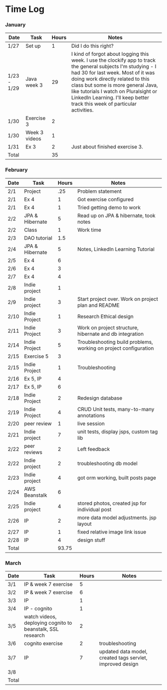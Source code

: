 # Time Log

### January
| Date | Task | Hours | Notes|
|------|------|-------|------|
| 1/27| Set up | 1 | Did I do this right? |
| 1/23 - 1/29 | Java week 3 | 29 | I kind of forgot about logging this week. I use the clockify app to track the general subjects I'm studying - I had 30 for last week. Most of it was doing work directly related to this class but some is more general Java, like tutorials I watch on Pluralsight or LinkedIn Learning. I'll keep better track this week of particular activities. |
| 1/30 | Exercise 3 | 2 | |
| 1/30 | Week 3 videos | 1 | |
| 1/31 | Ex 3 | 2 | Just about finished exercise 3. |
| Total |  | 35 |  |

### February
| Date | Task | Hours | Notes|
|------|------|-------|------|
| 2/1  | Project | .25 | Problem statement |
| 2/1  | Ex 4 | 1 | Got exercise configured |
| 2/1  | Ex 4 | 1 | Tried getting demo to work |
| 2/2  | JPA & Hibernate | 5 | Read up on JPA & hibernate, took notes |
| 2/2  | Class | 1 | Work time |
| 2/3  | DAO tutorial | 1.5 |  |
| 2/4  | JPA & Hibernate | 5 | Notes, LinkedIn Learning Tutorial |
| 2/5  | Ex 4          | 6 |  |
| 2/6  | Ex 4          | 3 |  |
| 2/7  | Ex 4          | 4 |  |
| 2/8  | Indie project | 1 |  |
| 2/9  | Indie project | 3 | Start project over. Work on project plan and README |
| 2/10 | Indie Project | 1 | Research Ethical design |
| 2/11 | Indie Project | 3 | Work on project structure, hibernate and db integration |
| 2/14 | Indie Project | 5 | Troubleshooting build problems, working on project configuration|
| 2/15 | Exercise 5    | 3 |                |
| 2/15 | Indie Project | 1 | Troubleshooting|
| 2/16 | Ex 5, IP      | 4 |                |
| 2/17 | Ex 5, IP      | 6 |                |
| 2/18 | Indie Project | 2 | Redesign database |
| 2/19 | Indie Project | 4 | CRUD Unit tests, many-to-many annotations|
| 2/20 | peer review   | 1 | live session   |
| 2/21 | Indie project | 7 | unit tests, display jsps, custom tag lib |
| 2/22 | peer reviews  | 2 | Left feedback  |
| 2/22 | Indie project | 2 | troubleshooting db model  |
| 2/23 | Indie project | 4 | got orm working, built posts page|
| 2/24 | AWS Beanstalk | 6 |                |
| 2/25 | Indie project | 4 | stored photos, created  jsp for individual post |
| 2/26 | IP            | 2 | more data model adjustments. jsp layout |
| 2/27 | IP            | 1 | fixed relative image link issue |
| 2/28 | IP            | 4 | design stuff  |
| Total |  | 93.75 |  |


### March
| Date | Task | Hours | Notes|
|------|------|-------|------|
| 3/1  | IP & week 7 exercise| 5 |                |
| 3/2  | IP & week 7 exercise| 6 |                |
| 3/3  | IP | 1 |                |
| 3/4  | IP - cognito | 1 |                |
| 3/5  | watch videos, deploying cognito to beanstalk, SSL research  | 2 |                |
| 3/6  | cognito exercise  | 2 | troubleshooting               |
| 3/7  | IP  | 7 | updated data model, created tags servlet, improved design |
| 3/8  |     |   |       |
| Total |  |  |  |
